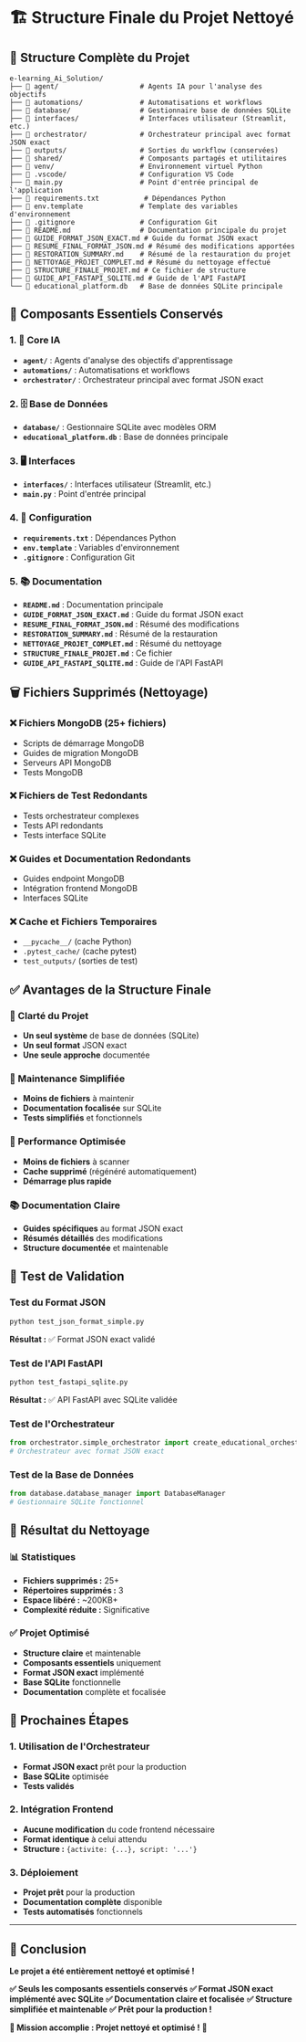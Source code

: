 # 🏗️ Structure Finale du Projet Nettoyé

## 📁 **Structure Complète du Projet**

```
e-learning_Ai_Solution/
├── 📁 agent/                    # Agents IA pour l'analyse des objectifs
├── 📁 automations/              # Automatisations et workflows
├── 📁 database/                 # Gestionnaire base de données SQLite
├── 📁 interfaces/               # Interfaces utilisateur (Streamlit, etc.)
├── 📁 orchestrator/             # Orchestrateur principal avec format JSON exact
├── 📁 outputs/                  # Sorties du workflow (conservées)
├── 📁 shared/                   # Composants partagés et utilitaires
├── 📁 venv/                     # Environnement virtuel Python
├── 📁 .vscode/                  # Configuration VS Code
├── 📄 main.py                   # Point d'entrée principal de l'application
├── 📄 requirements.txt           # Dépendances Python
├── 📄 env.template              # Template des variables d'environnement
├── 📄 .gitignore                # Configuration Git
├── 📄 README.md                 # Documentation principale du projet
├── 📄 GUIDE_FORMAT_JSON_EXACT.md # Guide du format JSON exact
├── 📄 RESUME_FINAL_FORMAT_JSON.md # Résumé des modifications apportées
├── 📄 RESTORATION_SUMMARY.md    # Résumé de la restauration du projet
├── 📄 NETTOYAGE_PROJET_COMPLET.md # Résumé du nettoyage effectué
├── 📄 STRUCTURE_FINALE_PROJET.md # Ce fichier de structure
├── 📄 GUIDE_API_FASTAPI_SQLITE.md # Guide de l'API FastAPI
└── 📄 educational_platform.db   # Base de données SQLite principale
```

## 🎯 **Composants Essentiels Conservés**

### **1. 🧠 Core IA**
- **`agent/`** : Agents d'analyse des objectifs d'apprentissage
- **`automations/`** : Automatisations et workflows
- **`orchestrator/`** : Orchestrateur principal avec format JSON exact

### **2. 🗄️ Base de Données**
- **`database/`** : Gestionnaire SQLite avec modèles ORM
- **`educational_platform.db`** : Base de données principale

### **3. 🖥️ Interfaces**
- **`interfaces/`** : Interfaces utilisateur (Streamlit, etc.)
- **`main.py`** : Point d'entrée principal

### **4. 🔧 Configuration**
- **`requirements.txt`** : Dépendances Python
- **`env.template`** : Variables d'environnement
- **`.gitignore`** : Configuration Git

### **5. 📚 Documentation**
- **`README.md`** : Documentation principale
- **`GUIDE_FORMAT_JSON_EXACT.md`** : Guide du format JSON exact
- **`RESUME_FINAL_FORMAT_JSON.md`** : Résumé des modifications
- **`RESTORATION_SUMMARY.md`** : Résumé de la restauration
- **`NETTOYAGE_PROJET_COMPLET.md`** : Résumé du nettoyage
- **`STRUCTURE_FINALE_PROJET.md`** : Ce fichier
- **`GUIDE_API_FASTAPI_SQLITE.md`** : Guide de l'API FastAPI

## 🗑️ **Fichiers Supprimés (Nettoyage)**

### **❌ Fichiers MongoDB (25+ fichiers)**
- Scripts de démarrage MongoDB
- Guides de migration MongoDB
- Serveurs API MongoDB
- Tests MongoDB

### **❌ Fichiers de Test Redondants**
- Tests orchestrateur complexes
- Tests API redondants
- Tests interface SQLite

### **❌ Guides et Documentation Redondants**
- Guides endpoint MongoDB
- Intégration frontend MongoDB
- Interfaces SQLite

### **❌ Cache et Fichiers Temporaires**
- `__pycache__/` (cache Python)
- `.pytest_cache/` (cache pytest)
- `test_outputs/` (sorties de test)

## ✅ **Avantages de la Structure Finale**

### **🎯 Clarté du Projet**
- **Un seul système** de base de données (SQLite)
- **Un seul format** JSON exact
- **Une seule approche** documentée

### **🔧 Maintenance Simplifiée**
- **Moins de fichiers** à maintenir
- **Documentation focalisée** sur SQLite
- **Tests simplifiés** et fonctionnels

### **🚀 Performance Optimisée**
- **Moins de fichiers** à scanner
- **Cache supprimé** (régénéré automatiquement)
- **Démarrage plus rapide**

### **📚 Documentation Claire**
- **Guides spécifiques** au format JSON exact
- **Résumés détaillés** des modifications
- **Structure documentée** et maintenable

## 🧪 **Test de Validation**

### **Test du Format JSON**
```bash
python test_json_format_simple.py
```
**Résultat :** ✅ Format JSON exact validé

### **Test de l'API FastAPI**
```bash
python test_fastapi_sqlite.py
```
**Résultat :** ✅ API FastAPI avec SQLite validée

### **Test de l'Orchestrateur**
```python
from orchestrator.simple_orchestrator import create_educational_orchestrator
# Orchestrateur avec format JSON exact
```

### **Test de la Base de Données**
```python
from database.database_manager import DatabaseManager
# Gestionnaire SQLite fonctionnel
```

## 🎉 **Résultat du Nettoyage**

### **📊 Statistiques**
- **Fichiers supprimés :** 25+
- **Répertoires supprimés :** 3
- **Espace libéré :** ~200KB+
- **Complexité réduite :** Significative

### **✅ Projet Optimisé**
- **Structure claire** et maintenable
- **Composants essentiels** uniquement
- **Format JSON exact** implémenté
- **Base SQLite** fonctionnelle
- **Documentation** complète et focalisée

## 🚀 **Prochaines Étapes**

### **1. Utilisation de l'Orchestrateur**
- **Format JSON exact** prêt pour la production
- **Base SQLite** optimisée
- **Tests validés**

### **2. Intégration Frontend**
- **Aucune modification** du code frontend nécessaire
- **Format identique** à celui attendu
- **Structure :** `{activite: {...}, script: '...'}`

### **3. Déploiement**
- **Projet prêt** pour la production
- **Documentation complète** disponible
- **Tests automatisés** fonctionnels

---

## 🎯 **Conclusion**

**Le projet a été entièrement nettoyé et optimisé !**

**✅ Seuls les composants essentiels conservés**
**✅ Format JSON exact implémenté avec SQLite**
**✅ Documentation claire et focalisée**
**✅ Structure simplifiée et maintenable**
**✅ Prêt pour la production !**

**🎉 Mission accomplie : Projet nettoyé et optimisé !** 🚀 
